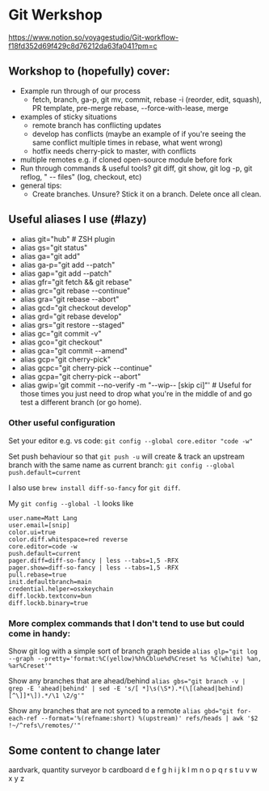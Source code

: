 # Git Werkshop

https://www.notion.so/voyagestudio/Git-workflow-f18fd352d69f429c8d76212da63fa041?pm=c

## Workshop to (hopefully) cover:
- Example run through of our process
  - fetch, branch, ga-p, git mv, commit, rebase -i (reorder, edit, squash), PR template, pre-merge rebase, --force-with-lease, merge
- examples of sticky situations
  - remote branch has conflicting updates
  - develop has conflicts (maybe an example of if you're seeing the same conflict multiple times in rebase, what went wrong)
  - hotfix needs cherry-pick to master, with conflicts
- multiple remotes e.g. if cloned open-source module before fork
- Run through commands & useful tools? git diff, git show, git log -p, git reflog, " -- files" (log, checkout, etc)
- general tips:
  - Create branches. Unsure? Stick it on a branch. Delete once all clean.

## Useful aliases I use (#lazy)

- alias git="hub" # ZSH plugin
- alias gs="git status"
- alias ga="git add"
- alias ga-p="git add --patch"
- alias gap="git add --patch"
- alias gfr="git fetch && git rebase"
- alias grc="git rebase --continue"
- alias gra="git rebase --abort"
- alias gcd="git checkout develop"
- alias grd="git rebase develop"
- alias grs="git restore --staged"
- alias gc="git commit -v"
- alias gco="git checkout"
- alias gca="git commit --amend"
- alias gcp="git cherry-pick"
- alias gcpc="git cherry-pick --continue"
- alias gcpa="git cherry-pick --abort"
- alias gwip='git commit --no-verify -m "--wip-- [skip ci]"' # Useful for those times you just need to drop what you're in the middle of and go test a different branch (or go home).

### Other useful configuration

Set your editor e.g. vs code: `git config --global core.editor "code -w"`

Set push behaviour so that `git push -u` will create & track an upstream branch with the same name as current branch: `git config --global push.default=current`

I also use `brew install diff-so-fancy` for `git diff`.

My `git config --global -l` looks like
```
user.name=Matt Lang
user.email=[snip]
color.ui=true
color.diff.whitespace=red reverse
core.editor=code -w
push.default=current
pager.diff=diff-so-fancy | less --tabs=1,5 -RFX
pager.show=diff-so-fancy | less --tabs=1,5 -RFX
pull.rebase=true
init.defaultbranch=main
credential.helper=osxkeychain
diff.lockb.textconv=bun
diff.lockb.binary=true
```

### More complex commands that I don't tend to use but could come in handy:

Show git log with a simple sort of branch graph beside
`alias glp="git log --graph --pretty='format:%C(yellow)%h%Cblue%d%Creset %s %C(white) %an, %ar%Creset'"`

Show any branches that are ahead/behind
`alias gbs="git branch -v | grep -E 'ahead|behind' | sed -E 's/[ *]\s(\S*).*(\[(ahead|behind)[^\]]*\]).*/\1 \2/g'"`

Show any branches that are not synced to a remote
`alias gbd="git for-each-ref --format='%(refname:short) %(upstream)' refs/heads | awk '$2 !~/^refs\/remotes/'"`


## Some content to change later

aardvark, quantity surveyor
b
cardboard
d
e
f
g
h
i
j
k
l
m
n
o
p
q
r
s
t
u
v
w
x
y
z
